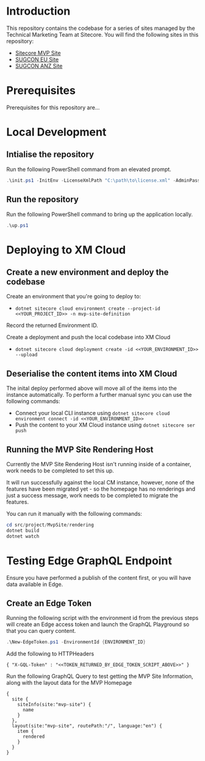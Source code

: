 # Introduction

This repository contains the codebase for a series of sites managed by the Technical Marketing Team at Sitecore. You will find the following sites in this repository:
- [Sitecore MVP Site](https://mvp.sitecore.com)
- [SUGCON EU Site](https://europe.sugcon.events)
- [SUGCON ANZ Site](https://anz.sugcon.events)

# Prerequisites

Prerequisites for this repository are...

# Local Development

## Intialise the repository
Run the following PowerShell command from an elevated prompt.

```ps1
.\init.ps1 -InitEnv -LicenseXmlPath "C:\path\to\license.xml" -AdminPassword "DesiredAdminPassword" -Auth0_ClientId "<<Auth0_Client_Id>>" -Auth0_ClientSecret "<<Auth0_Client_Secret>>"
```

## Run the repository
Run the following PowerShell command to bring up the application locally.

```ps1
.\up.ps1
```

# Deploying to XM Cloud

## Create a new environment and deploy the codebase

Create an environment that you're going to deploy to:
* `dotnet sitecore cloud environment create --project-id <<YOUR_PROJECT_ID>> -n mvp-site-definition`

Record the returned Environment ID.

Create a deployment and push the local codebase into XM Cloud
* `dotnet sitecore cloud deployment create -id <<YOUR_ENVIRONMENT_ID>> --upload`

## Deserialise the content items into XM Cloud

The inital deploy performed above will move all of the items into the instance automatically. To perform a further manual sync you can use the following commands:

* Connect your local CLI instance using `dotnet sitecore cloud environment connect -id <<YOUR_ENVIRONMENT_ID>>`
* Push the content to your XM Cloud instance using `dotnet sitecore ser push`

## Running the MVP Site Rendering Host
Currently the MVP Site Rendering Host isn't running inside of a container, work needs to be completed to set this up. 

It will run successfully against the local CM instance, however, none of the features have been migrated yet - so the homepage has no renderings and just a success message, work needs to be completed to migrate the features.

You can run it manually with the following commands:

```ps1
cd src/project/MvpSite/rendering
dotnet build
dotnet watch
```

# Testing Edge GraphQL Endpoint

Ensure you have performed a publish of the content first, or you will have data available in Edge.

## Create an Edge Token
Running the following script with the environment id from the previous steps will create an Edge access token and launch the GraphQL Playground so that you can query content.

```ps1
.\New-EdgeToken.ps1 -EnvironmentId {ENVIRONMENT_ID}
```

Add the following to HTTPHeaders

```
{ "X-GQL-Token" : "<<TOKEN_RETURNED_BY_EDGE_TOKEN_SCRIPT_ABOVE>>" }
```

Run the following GraphQL Query to test getting the MVP Site Information, along with the layout data for the MVP Homepage

```
{
  site {
    siteInfo(site:"mvp-site") {
      name
    }
  }, 
  layout(site:"mvp-site", routePath:"/", language:"en") {
    item {
      rendered
    }
  }
}
```